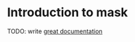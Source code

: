 # Introduction to mask

TODO: write [great documentation](http://jacobian.org/writing/what-to-write/)
